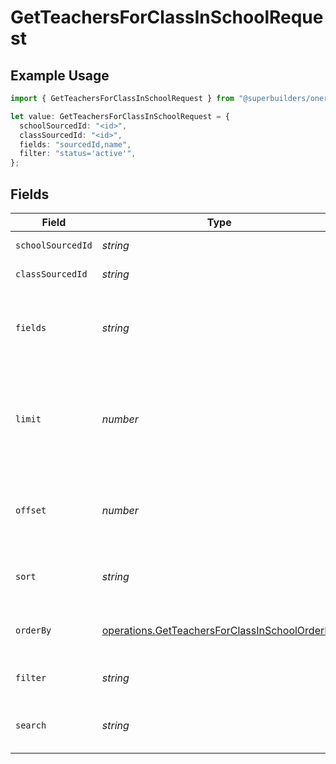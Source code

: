 # GetTeachersForClassInSchoolRequest

## Example Usage

```typescript
import { GetTeachersForClassInSchoolRequest } from "@superbuilders/oneroster/models/operations";

let value: GetTeachersForClassInSchoolRequest = {
  schoolSourcedId: "<id>",
  classSourcedId: "<id>",
  fields: "sourcedId,name",
  filter: "status='active'",
};
```

## Fields

| Field                                                                                                          | Type                                                                                                           | Required                                                                                                       | Description                                                                                                    | Example                                                                                                        |
| -------------------------------------------------------------------------------------------------------------- | -------------------------------------------------------------------------------------------------------------- | -------------------------------------------------------------------------------------------------------------- | -------------------------------------------------------------------------------------------------------------- | -------------------------------------------------------------------------------------------------------------- |
| `schoolSourcedId`                                                                                              | *string*                                                                                                       | :heavy_check_mark:                                                                                             | School sourced ID                                                                                              |                                                                                                                |
| `classSourcedId`                                                                                               | *string*                                                                                                       | :heavy_check_mark:                                                                                             | Class sourced ID                                                                                               |                                                                                                                |
| `fields`                                                                                                       | *string*                                                                                                       | :heavy_minus_sign:                                                                                             | Comma-separated list of fields to include in the response                                                      | sourcedId,name                                                                                                 |
| `limit`                                                                                                        | *number*                                                                                                       | :heavy_minus_sign:                                                                                             | The maximum number of items to return in the paginated response                                                | 100                                                                                                            |
| `offset`                                                                                                       | *number*                                                                                                       | :heavy_minus_sign:                                                                                             | The number of items to skip in the paginated response                                                          | 0                                                                                                              |
| `sort`                                                                                                         | *string*                                                                                                       | :heavy_minus_sign:                                                                                             | The field to sort the response by                                                                              |                                                                                                                |
| `orderBy`                                                                                                      | [operations.GetTeachersForClassInSchoolOrderBy](../../models/operations/getteachersforclassinschoolorderby.md) | :heavy_minus_sign:                                                                                             | The order to sort the response by                                                                              |                                                                                                                |
| `filter`                                                                                                       | *string*                                                                                                       | :heavy_minus_sign:                                                                                             | The filter to apply to the response                                                                            | status='active'                                                                                                |
| `search`                                                                                                       | *string*                                                                                                       | :heavy_minus_sign:                                                                                             | The search query to apply to the response                                                                      |                                                                                                                |